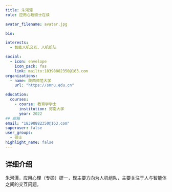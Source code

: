 ```yaml
---
title: 朱河潭
role: 应用心理硕士在读

avatar_filename: avatar.jpg

bio: 

interests:
  - 智能人机交互、人机组队

social:
  - icon: envelope
    icon_pack: fas
    link: mailto:18398882350@163.com
organizations:
  - name: 陕西师范大学
    url: "https://snnu.edu.cn"

education:
  courses:
    - course: 教育学学士
      institution: 河南大学
      year: 2022
## 邮箱
email: "18398882350@163.com"
superuser: false
user_groups:
  - 硕士
highlight_name: false
---
```

## 详细介绍
朱河潭，应用心理（专硕）研一，现主要方向为人机组队，主要关注于人与智能体之间的交互问题。
